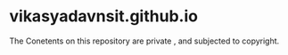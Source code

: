 # vikasyadavnsit.github.io
  The Conetents on this repository are private , and subjected to copyright. 